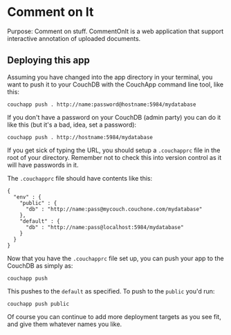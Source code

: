 # Comment on It

Purpose: Comment on stuff. CommentOnIt is a web application that support
interactive annotation of uploaded documents.


## Deploying this app

Assuming you have changed into the app directory in your terminal, you want to
push it to your CouchDB with the CouchApp command line tool, like this:

    couchapp push . http://name:password@hostname:5984/mydatabase

If you don't have a password on your CouchDB (admin party) you can do it like
this (but it's a bad, idea, set a password):

    couchapp push . http://hostname:5984/mydatabase

If you get sick of typing the URL, you should setup a `.couchapprc` file in the
root of your directory. Remember not to check this into version control as it
will have passwords in it.

The `.couchapprc` file should have contents like this:

    {
      "env" : {
        "public" : {
          "db" : "http://name:pass@mycouch.couchone.com/mydatabase"
        },
        "default" : {
          "db" : "http://name:pass@localhost:5984/mydatabase"
        }
      }
    }

Now that you have the `.couchapprc` file set up, you can push your app to the
CouchDB as simply as:

    couchapp push

This pushes to the `default` as specified. To push to the `public` you'd run:

    couchapp push public

Of course you can continue to add more deployment targets as you see fit, and
give them whatever names you like.


